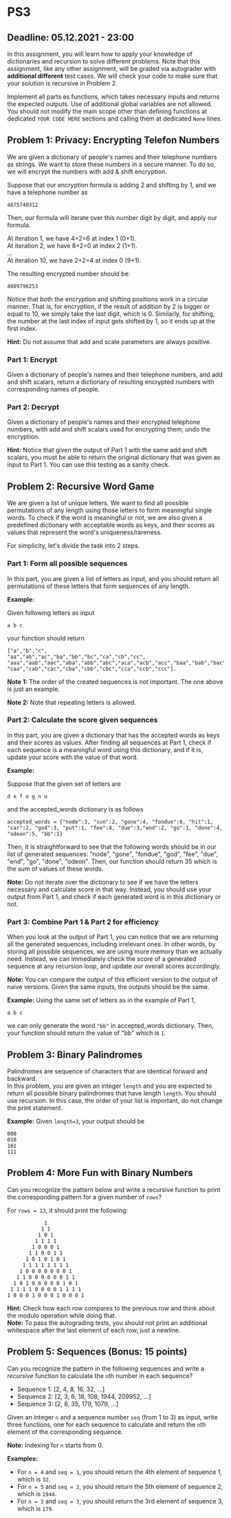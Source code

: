 # PS3
## Deadline: 05.12.2021 - 23:00
In this assignment, you will learn how to apply your knowledge of dictionaries and recursion to solve different problems. 
Note that this assignment, like any other assignment, will be graded via autograder with **additional different** test cases. We will check your code to make sure that your solution is recursive in Problem 2.

Implement all parts as functions, which takes necessary inputs and returns the expected outputs. Use of additional global variables are not allowed. You should not modify the main scope other than defining functions at dedicated `YOUR CODE HERE` sections and calling them at dedicated `None` lines.  

## Problem 1: Privacy: Encrypting Telefon Numbers
We are given a dictionary of people's names and their telephone numbers as strings. We want to store these numbers in a secure manner. To do so, we will encrypt the numbers with add & shift encryption. 

Suppose that our encryption formula is adding 2 and shifting by 1, and we have a telephone number as 
```
4875740312 
```
Then, our formula will iterate over this number digit by digit, and apply our formula. 

At iteration 1, we have 4+2=6 at index 1 (0+1).  
At iteration 2, we have 8+2=0 at index 2 (1+1).  
...  
At iteration 10, we have 2+2=4 at index 0 (9+1).

The resulting encrypted number should be:
```
4609796253
```
Notice that both the encryption and shifting positions work in a circular manner. That is, for encryption, if the result of addition by 2 is bigger or equal to 10, we simply take the last digit, which is 0. Similarly, for shifting, the number at the last index of input gets shifted by 1, so it ends up at the first index.    

**Hint:** Do not assume that add and scale parameters are always positive.

### Part 1: Encrypt
Given a dictionary of people's names and their telephone numbers, and add and shift scalars, return a dictionary of resulting encrypted numbers with corresponding names of people.  

### Part 2: Decrypt
Given a dictionary of people's names and their encrypted telephone numbers, with add and shift scalars used for encrypting them, undo the encryption. 

**Hint:** Notice that given the output of Part 1 with the same add and shift scalars, you must be able to return the original dictionary that was given as input to Part 1. You can use this testing as a sanity check.


## Problem 2: Recursive Word Game
We are given a list of unique letters. We want to find all possible permutations of any length using those letters to form meaningful single words. To check if the word is meaningful or not, we are also given a predefined dictionary with acceptable words as keys, and their scores as values that represent the word's uniqueness/rareness. 

For simplicity, let's divide the task into 2 steps.

### Part 1: Form all possible sequences
In this part, you are given a list of letters as input, and you should return all permutations of these letters that form sequences of any length.

**Example:** 

Given following letters as input
```
a b c
```
your function should return 
```
["a","b","c",
"aa","ab","ac","ba","bb","bc","ca","cb","cc",
"aaa","aab","aac","aba","abb","abc","aca","acb","acc","baa","bab","bac","bba","bbb","bbc","bca","bcb","bcc", "caa","cab","cac","cba","cbb","cbc","cca","ccb","ccc"].
```
**Note 1:** The order of the created sequences is not important. The one above is just an example.

**Note 2:** Note that repeating letters is allowed. 


### Part 2: Calculate the score given sequences
In this part, you are given a dictionary that has the accepted words as keys and their scores as values. After finding all sequences at Part 1, check if each sequence is a meaningful word using this dictionary, and if it is, update your score with the value of that word. 

**Example:** 

Suppose that the given set of letters are
```
d e f o g n u 
```
and the accepted_words dictionary is as follows
```
accepted_words = {"node":3, "sun":2, "gone":4, "fondue":6, "hit":1, "car":2, "god":3, "put":1, "fee":4, "due":3,"end":2, "go":1, "done":4, "odeon":5, "bb":1}
```
Then, it is straightforward to see that the following words should be in our list of generated sequences: "node", "gone", "fondue", "god", "fee", "due", "end", "go", "done", "odeon". Then, our function should return 35 which is the sum of values of these words.

**Note:** Do not iterate over the dictionary to see if we have the letters necessary and calculate score in that way. Instead, you should use your output from Part 1, and check if each generated word is in this dictionary or not. 


### Part 3: Combine Part 1 & Part 2 for efficiency
When you look at the output of Part 1, you can notice that we are returning all the generated sequences, including irrelevant ones. In other words, by storing all possible sequences, we are using more memory than we actually need. Instead, we can immediately check the score of a generated sequence at any recursion loop, and update our overall scores accordingly. 

**Note:** You can compare the output of this efficient version to the output of naive versions. Given the same inputs, the outputs should be the same.

**Example:** Using the same set of letters as in the example of Part 1, 
```
a b c
``` 
we can only generate the word `"bb"` in accepted_words dictionary. Then, your function should return the value of "bb" which is `1`. 


## Problem 3: Binary Palindromes
Palindromes are sequence of characters that are identical forward and backward.  
In this problem, you are given an integer `length` and you are expected to return all possible binary palindromes that have length `length`. You should use recursion. In this case, the order of your list is important, do not change the print statement.

**Example:** 
Given `length=3`, your output should be
```
000
010
101
111
```

## Problem 4: More Fun with Binary Numbers
Can you recognize the pattern below and write a recursive function to print the corresponding pattern for a given number of `rows`?

For `rows = 13`, it should print the following:
```
            1
           1 1
          1 0 1
         1 1 1 1
        1 0 0 0 1
       1 1 0 0 1 1
      1 0 1 0 1 0 1
     1 1 1 1 1 1 1 1
    1 0 0 0 0 0 0 0 1
   1 1 0 0 0 0 0 0 1 1
  1 0 1 0 0 0 0 0 1 0 1
 1 1 1 1 0 0 0 0 1 1 1 1
1 0 0 0 1 0 0 0 1 0 0 0 1
```

**Hint:** Check how each row compares to the previous row and think about the modulo operation while doing that.  
**Note:** To pass the autograding tests, you should not print an additional whitespace after the last element of each row, just a newline.

## Problem 5: Sequences (Bonus: 15 points)
Can you recognize the pattern in the following sequences and write a *recursive* function to calculate the `n`th number in each sequence?

* Sequence 1: [2, 4, 8, 16, 32, ...]
* Sequence 2: [2, 3, 6, 18, 108, 1944, 209952, ...]
* Sequence 3: [2, 8, 35, 179, 1079, ...]

Given an integer `n` and a sequence number `seq` (from 1 to 3) as input, write three functions, one for each sequence to calculate and return the `n`th element of the corresponding sequence. 

**Note:** Indexing for `n` starts from 0.  

**Examples:**   
* For `n = 4` and `seq = 1`, you should return the 4th element of sequence 1, which is `32`.   
* For `n = 5` and `seq = 2`, you should return the 5th element of sequence 2, which is `1944`.   
* For `n = 3` and `seq = 3`, you should return the 3rd element of sequence 3, which is `179`. 

